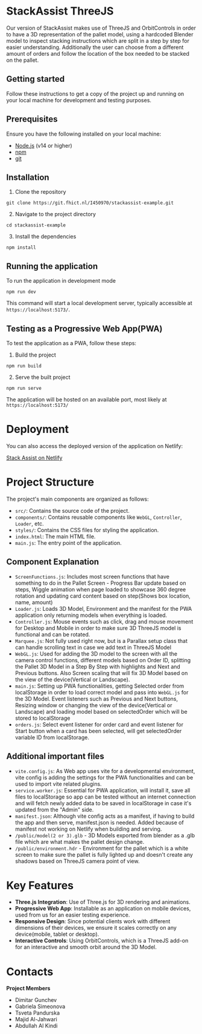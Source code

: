 # StackAssist ThreeJS

Our version of StackAssist makes use of ThreeJS and OrbitControls in order to have a 3D representation of the pallet model, using a hardcoded Blender model to inspect stacking instructions which are split in a step by step for easier understanding. Additionally the user can choose from a different amount of orders and follow the location of the box needed to be stacked on the pallet.

## Getting started

Follow these instructions to get a copy of the project up and running on your local machine for development and testing purposes.

## Prerequisites

Ensure you have the following installed on your local machine:

- [Node.js](https://nodejs.org/en) (v14 or higher)
- [npm](https://docs.npmjs.com/downloading-and-installing-node-js-and-npm)
- [git](https://www.git-scm.com/downloads)

## Installation

1. Clone the repository

```git clone https://git.fhict.nl/I450970/stackassist-example.git```

2. Navigate to the project directory 

```cd stackassist-example```

3. Install the dependencies

```npm install```


## Running the application
 
To run the application in development mode

```npm run dev```

This command will start a local development server, typically accessible at `https://localhost:5173/`.

## Testing as a Progressive Web App(PWA)

To test the application as a PWA, follow these steps:

1. Build the project

```npm run build```

2. Serve the built project

```npm run serve```

The application will be hosted on an available port, most likely at `https://localhost:5173/`

# Deployment

You can also access the deployed version of the application on Netlify:

[Stack Assist on Netlify](https://boxes-stack-threejs.netlify.app/)

# Project Structure

The project's main components are organized as follows:

- `src/`: Contains the source code of the project.
- `components/`: Contains reusable components like `WebGL`, `Controller`, `Loader`, etc.
- `styles/`: Contains the CSS files for styling the application.
- `index.html`: The main HTML file.
- `main.js`: The entry point of the application.

## Component Explanation

- `ScreenFunctions.js`: Includes most screen functions that have something to do in the Pallet Screen - Progress Bar update based on steps, Wiggle animation when page loaded to showcase 360 degree rotation and updating card content based on step(Shows box location, name, amount)
- `Loader.js`: Loads 3D Model, Environment and the manifest for the PWA application only returning models when everything is loaded.
- `Controller.js`: Mouse events such as click, drag and mouse movement for Desktop and Mobile in order to make sure 3D ThreeJS model is functional and can be rotated.
- `Marquee.js`: Not fully used right now, but is a Parallax setup class that can handle scrolling text in case we add text in ThreeJS Model
- `WebGL.js`: Used for adding the 3D model to the screen with all the camera control functions, different models based on Order ID, splitting the Pallet 3D Model in a Step By Step with highlights and Next and Previous buttons. Also Screen scaling that will fix 3D Model based on the view of the device(Vertical or Landscape).
- `main.js`: Setting up PWA functionalities, getting Selected order from localStorage in order to load correct model and pass into `WebGL.js` for the 3D Model. Event listeners such as Previous and Next buttons, Resizing window or changing the view of the device(Vertical or Landscape) and loading model based on selectedOrder which will be stored to localStorage
- `orders.js`: Select event listener for order card and event listener for Start button when a card has been selected, will get selectedOrder variable ID from localStorage. 

## Additional important files

- `vite.config.js`: As Web app uses vite for a developmental environment, vite config is adding the settings for the PWA functionalities and can be used to import vite related plugins.
- `service.worker.js`: Essential for PWA application, will install it, save all files to localStorage so app can be tested without an internet connection and will fetch newly added data to be saved in localStorage in case it's updated from the "Admin" side.
- `manifest.json`: Although vite config acts as a manifest, if having to build the app and then serve, manifest.json is needed. Added because of manifest not working on Netlify when building and serving.
- `/public/model(2 or 3).glb` - 3D Models exported from blender as a .glb file which are what makes the pallet design change. 
- `/public/environment.hdr` - Environment for the pallet which is a white screen to make sure the pallet is fully lighted up and doesn't create any shadows based on ThreeJS camera point of view.

# Key Features

- **Three.js Integration**: Use of Three.js for 3D rendering and animations.
- **Progressive Web App**: Installable as an application on mobile devices, used from us for an easier testing experience.
- **Responsive Design**: Since potential clients work with different dimensions of their devices, we ensure it scales correctly on any device(mobile, tablet or desktop).
- **Interactive Controls**: Using OrbitControls, which is a ThreeJS add-on for an interactive and smooth orbit around the 3D Model.

# Contacts

**Project Members**

- Dimitar Gunchev
- Gabriela Simeonova
- Tsveta Pandurska
- Majid Al-Jahwari
- Abdullah Al Kindi

